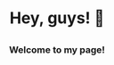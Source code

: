 <h1 align="center">Hey, guys! 👋</h1>

<h3 style="margin-top: 30px" align="center">Welcome to my page!</h3>
